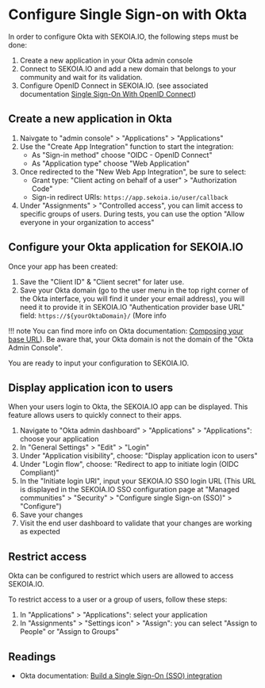 # Configure Single Sign-on with Okta

In order to configure Okta with SEKOIA.IO, the following steps must be done:

1. Create a new application in your Okta admin console
2. Connect to SEKOIA.IO and add a new domain that belongs to your community and wait for its validation.
3. Configure OpenID Connect in SEKOIA.IO. (see associated documentation [Single Sign-On With OpenID Connect](../SSO_openid_connect.md))


## Create a new application in Okta

1. Naivgate to "admin console" > "Applications" > "Applications"
2. Use the "Create App Integration" function to start the integration:
    - As "Sign-in method" choose "OIDC - OpenID Connect"
    - As "Application type" choose "Web Application"
3. Once redirected to the "New Web App Integration", be sure to select:
    - Grant type: "Client acting on behalf of a user" > "Authorization Code"
    - Sign-in redirect URIs: `https://app.sekoia.io/user/callback`
4. Under "Assignments" > "Controlled access", you can limit access to specific groups of users. During tests, you can use the option "Allow everyone in your organization to access"

## Configure your Okta application for SEKOIA.IO

Once your app has been created:

1. Save the "Client ID" & "Client secret" for later use.
2. Save your Okta domain (go to the user menu in the top right corner of the Okta interface, you will find it under your email address), you will need it to provide it in SEKOIA.IO "Authentication provider base URL" field: `https://${yourOktaDomain}/` (More info
 
 !!! note 
     You can find more info on Okta documentation: [Composing your base URL](https://developer.okta.com/docs/reference/api/oidc/#composing-your-base-url)). Be aware that, your Okta domain is not the domain of the "Okta Admin Console".

You are ready to input your configuration to SEKOIA.IO.

## Display application icon to users

When your users login to Okta, the SEKOIA.IO app can be displayed. This feature allows users to quickly connect to their apps.

1. Navigate to "Okta admin dashboard" > "Applications" > "Applications": choose your application
2. In "General Settings" > "Edit" > "Login"
4. Under "Application visibility", choose: "Display application icon to users"
5. Under "Login flow", choose: "Redirect to app to initiate login (OIDC Compliant)"
6. In the "Initiate login URI", input your SEKOIA.IO SSO login URL (This URL is displayed in the SEKOIA.IO SSO configuration page at "Managed communities" > "Security" > "Configure single Sign-on (SSO)" > "Configure")
7. Save your changes
8. Visit the end user dashboard to validate that your changes are working as expected

## Restrict access

Okta can be configured to restrict which users are allowed to access SEKOIA.IO.

To restrict access to a user or a group of users, follow these steps: 

1. In "Applications" > "Applications": select your application
2. In "Assignments" > "Settings icon" >  "Assign": you can select "Assign to People" or "Assign to Groups"

## Readings

- Okta documentation: [Build a Single Sign-On (SSO) integration](https://developer.okta.com/docs/guides/build-sso-integration/openidconnect/main/)